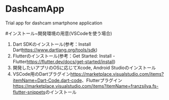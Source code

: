 # DashcamApp
Trial app for dashcam smartphone application

#インストール~開発環境の用意(VSCodeを使う場合)
1. Dart SDKのインストール(参考：Install Dart<https://www.dartlang.org/tools/sdk>)
2. Flutterのインストール(参考：Get Started: Install - Flutter<https://flutter.dev/docs/get-started/install>)
3. 開発したいアプリのOSに応じてXcode, Android Studioのインストール
4. VSCode用のDartプラグイン<https://marketplace.visualstudio.com/items?itemName=Dart-Code.dart-code>、Flutterプラグイン<https://marketplace.visualstudio.com/items?itemName=franzsilva.fs-flutter-snippets>のインストール
